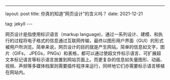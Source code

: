 ---
layout: post
title: 你真的知道“网页设计”的含义吗？
date: 2021-12-21 

tag: jekyll
​---


网页设计是指使用标识语言（markup language)，通过一系列设计、建模、和执行的过程将电子格式的信息通过互联网传输，最终以图形用户界面（GUI）的形式被用户所浏览。简单来说，网页设计的目的就是产生网站。简单的信息如文字，图片（GIFs， JPEGs，PNGs）和表格，都可以通过使超文件标示语言、可扩展超文本标记语言等标示语言放置到网站页面上。而更复杂的信息如矢量图形、动画、视频、声频等多媒体档案则需要插件程序来运行，同样地它们亦需要标示语言移植在网站内。

